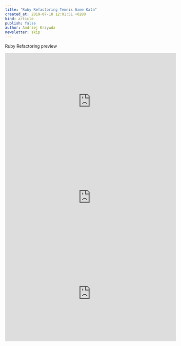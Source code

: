 ```yaml
---
title: "Ruby Refactoring Tennis Game Kata"
created_at: 2019-07-10 12:01:51 +0200
kind: article
publish: false
author: Andrzej Krzywda
newsletter: skip
---
```


Ruby Refactoring preview

<!-- more -->



<iframe width="560" height="315" src="https://www.youtube.com/embed/XzaGHzTJoe0" frameborder="0" allow="autoplay; encrypted-media" allowfullscreen></iframe>

<iframe width="560" height="315" src="https://www.youtube.com/embed/XzaGHzTJoe0" frameborder="0" allow="autoplay; encrypted-media" allowfullscreen></iframe>

<iframe width="560" height="315" src="https://www.youtube.com/embed/XzaGHzTJoe0" frameborder="0" allow="autoplay; encrypted-media" allowfullscreen></iframe>


